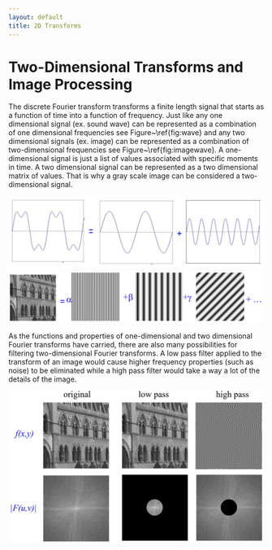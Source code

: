 ```yaml
---
layout: default
title: 2D Transforms
---
```


# Two-Dimensional Transforms and Image Processing

The discrete Fourier transform transforms a finite length signal that starts as a function of time into a function of frequency. Just like any one dimensional signal (ex. sound wave) can be represented as a combination of one dimensional frequencies see Figure~\ref{fig:wave} and any two dimensional signals (ex. image) can be represented as a combination of two-dimensional frequencies see Figure~\ref{fig:imagewave}. A one-dimensional signal is just a list of values associated with specific moments in time. A two dimensional signal can be represented as a two dimensional matrix of values. That is why a gray scale image can be considered a two-dimensional signal.

![Wave Combination Image](https://github.com/mpbrucker/fourier_images/blob/master/docs/wave.PNG "Wave Combination")
![2D Wave Combination Image](https://github.com/mpbrucker/fourier_images/blob/master/docs/imagewave.PNG "2D Wave Combination")

As the functions and properties of one-dimensional and two dimensional Fourier transforms have carried, there are also many possibilities for filtering two-dimensional Fourier transforms. A low pass filter applied to the transform of an image would cause higher frequency properties (such as noise) to be eliminated while a high pass filter would take a way a lot of the details of the image.

![2D Filtering Image](https://github.com/mpbrucker/fourier_images/blob/master/docs/filter.PNG "Filters")
